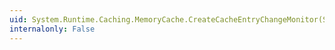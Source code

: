```yaml
---
uid: System.Runtime.Caching.MemoryCache.CreateCacheEntryChangeMonitor(System.Collections.Generic.IEnumerable{System.String},System.String)
internalonly: False
---
```


